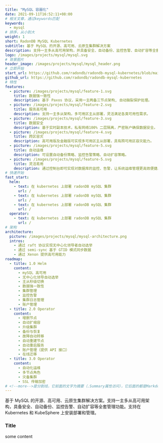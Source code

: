 ```yaml
---
title: "MySQL 容器化"
date: 2021-09-11T16:52:11+08:00
# 相关文章，通过keywords匹配
keywords:
  - mysql
# 排序，从小到大
weight: 1
short: RadonDB MySQL Kubernetes
subtitle: 基于 MySQL 的开源、高可用、云原生集群解决方案
description: 支持一主多从高可用架构，并具备安全、自动备份、监控告警、自动扩容等全套管理功能。支持在 Kubernetes 和 KubeSphere 上安装部署和管理。
logo: /images/projects/mysql/mysql.svg
# 背景图片
header_image: /images/projects/mysql/mysql_header.png
# 立即开始
start_url: https://github.com/radondb/radondb-mysql-kubernetes/blob/main/docs/kubernetes/deploy_radondb-mysql_operator_on_k8s.md
github_url: https://github.com/radondb/radondb-mysql-kubernetes
# 特性
features:
  - picture: /images/projects/mysql/feature-1.svg
    title: 数据强一致性
    description: 基于 Paxos 协议，采用一主两备三节点架构, 自动脑裂保护处理。
  - picture: /images/projects/mysql/feature-2.svg
    title: 服务高可用
    description: 支持一主多从架构，多可用区主从部署，灵活满足各类可用性需求。
  - picture: /images/projects/mysql/feature-3.svg
    title: 数据安全
    description: 基于实时副本技术，私有网络100% 二层隔离，严密账户确保数据安全。
  - picture: /images/projects/mysql/feature-4.svg
    title: 跨区容灾
    description: 高可用版及金融版可实现多可用区主从部署，具有跨可用区容灾能力。
  - picture: /images/projects/mysql/feature-5.svg
    title: 自动运维
    description: 可设置自动备份策略、监控告警策略、自动扩容策略。
  - picture: /images/projects/mysql/feature-5.svg
    title: 灵活易用
    description: 通过控制台即可实现对数据库的监控、告警，让系统运维管理更高效便捷。  
# 快速开始
fast_start:
  helm:
    - text: 在 kubernetes 上部署 radonDB mySQL 集群
      url: /
    - text: 在 kubernetes 上部署 radonDB mySQL 集群
      url: /
    - text: 在 kubernetes 上部署 radonDB mySQL 集群
      url: /
  operator:
    - text: 在 kubernetes 上部署 radonDB mySQL 集群
      url: /
# 架构
architecture:
  picture: /images/projects/mysql/mysql-architecture.png
  intros:
    - 通过 raft 协议实现无中心化领导者自动选举
    - 通过 semi-sync 基于 GTID 模式同步数据
    - 通过 Xenon 提供高可用能力
roadmap:
  - title: 1.0 Helm
    content:
      - mySQL 高可用
      - 无中心化领导自动选举
      - 主从秒级切换
      - 数据强一致性
      - 集群管理
      - 监控告警
      - 集群日志管理
      - 账户管理
  - title: 2.0 Operator
    content:
      - 增删节点
      - 自动扩缩容
      - 升级集群
      - 备份与恢复
      - 故障自动转移
      - 自动重建节点
      - 自动重启服务
      - 账户管理（提供 API 接口）
      - 在线迁移
  - title: 3.0 Operator
    content:
      - 自动化运维
      - 多节点角色
      - 灾备集群
      - SSL 传输加密
# <!--more-->是分割线，它前面的文字为摘要（.Summary属性访问），它后面的都是Markdown格式内容（.Content），会自动匹配格式转成HTML
---
```


基于 MySQL 的开源、高可用、云原生集群解决方案。支持一主多从高可用架构，具备安全、自动备份、监控告警、自动扩容等全套管理功能。支持在 Kubernetes 和 KubeSphere 上安装部署和管理。

<!--more-->

### Title

some content
